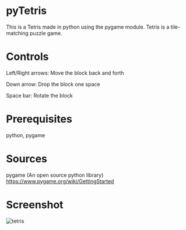 # pyTetris

This is a Tetris made in python using the pygame module. Tetris is a tile-matching puzzle game.


# Controls

Left/Right arrows: Move the block back and forth

Down arrow: Drop the block one space

Space bar: Rotate the block


# Prerequisites

python, pygame


# Sources

pygame (An open source python library) https://www.pygame.org/wiki/GettingStarted


# Screenshot

![tetris](https://user-images.githubusercontent.com/68724981/92339839-e954bb80-f06c-11ea-9d78-02cb1b1e1d2a.png)
